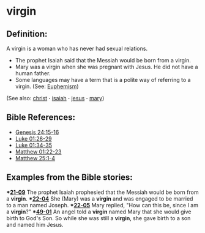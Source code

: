 # virgin #

## Definition: ##

A virgin is a woman who has never had sexual relations.

 * The prophet Isaiah said that the Messiah would be born from a virgin.
 * Mary was a virgin when she was pregnant with Jesus. He did not have a human father.
 * Some languages may have a term that is a polite way of referring to a virgin. (See: [Euphemism](https://git.door43.org/Door43/en-ta-translate-vol2/src/master/content/figs_euphemism.md))

(See also: [christ](../kt/christ.md) **·** [isaiah](../other/isaiah.md) **·** [jesus](../kt/jesus.md) **·** [mary](../other/mary.md))

## Bible References: ##

* [Genesis 24:15-16](https://door43.org/en/bible/notes/gen/24/15)
* [Luke 01:26-29](https://door43.org/en/bible/notes/luk/01/26)
* [Luke 01:34-35](https://door43.org/en/bible/notes/luk/01/34)
* [Matthew 01:22-23](https://door43.org/en/bible/notes/mat/01/22)
* [Matthew 25:1-4](https://door43.org/en/bible/notes/mat/25/01)

## Examples from the Bible stories: ##

  __*[21-09](https://door43.org/en/obs/notes/frames/21-09)__ The prophet Isaiah prophesied that the Messiah would be born from a __virgin__.
  __*[22-04](https://door43.org/en/obs/notes/frames/22-04)__ She (Mary) was a __virgin__ and was engaged to be married to a man named Joseph.
  __*[22-05](https://door43.org/en/obs/notes/frames/22-05)__ Mary replied, "How can this be, since I am a __virgin__?"
  __*[49-01](https://door43.org/en/obs/notes/frames/49-01)__ An angel told a __virgin__ named Mary that she would give birth to God's Son. So while she was still a __virgin__, she gave birth to a son and named him Jesus.



